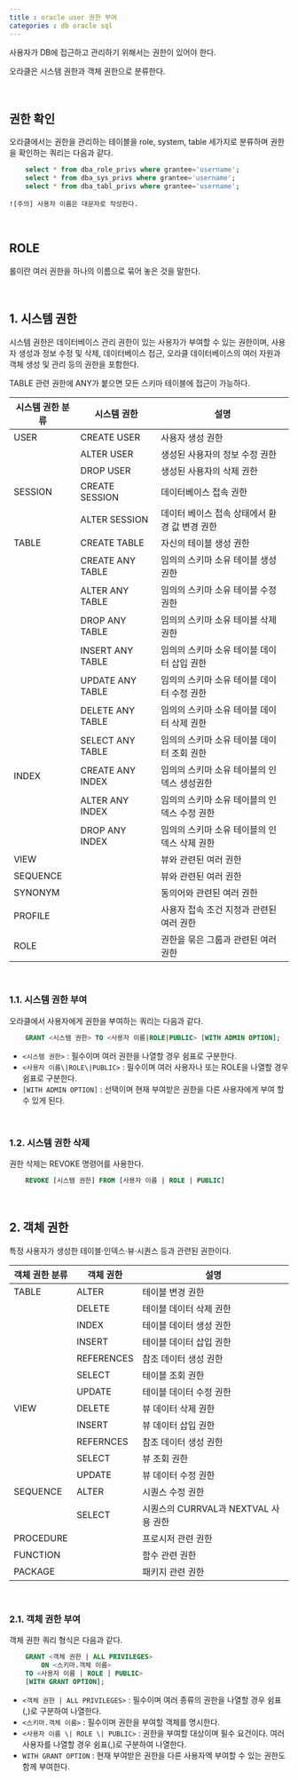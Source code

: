 ```yaml
---
title : oracle user 권한 부여
categories : db oracle sql
---
```


사용자가 DB에 접근하고 관리하기 위해서는 권한이 있어야 한다.

오라클은 시스템 권한과 객체 권한으로 분류한다.

<br>

## 권한 확인 

오라클에서는 권한을 관리하는 테이블을 role, system, table 세가지로 분류하며 권한을 확인하는 쿼리는 다음과 같다. 

~~~sql 
	select * from dba_role_privs where grantee='username';
	select * from dba_sys_privs where grantee='username';
	select * from dba_tabl_privs where grantee='username';
~~~

`![주의] 사용자 이름은 대문자로 작성한다.`

<br>

## ROLE

롤이란 여러 권한을 하나의 이름으로 묶어 놓은 것을 말한다.

<br>

## 1. 시스템 권한

시스템 권한은 데이터베이스 관리 권한이 있는 사용자가 부여할 수 있는 권한이며, 사용자 생성과 정보 수정 및 삭제, 데이터베이스 접근, 오라클 데이터베이스의 여러 자원과 객체 생성 및 관리 등의 권한을 포함한다.

TABLE 관련 권한에 ANY가 붙으면 모든 스키마 테이블에 접근이 가능하다.

|시스템 권한 분류 | 시스템 권한 | 설명 |
|----------------|------------|------|
| USER | CREATE USER | 사용자 생성 권한 |
|| ALTER USER | 생성된 사용자의 정보 수정 권한 |
|| DROP USER | 생성된 사용자의 삭제 권한 |
| SESSION | CREATE SESSION | 데이터베이스 접속 권한 |
|| ALTER SESSION | 데이터 베이스 접속 상태에서 환경 값 변경 권한 |
| TABLE | CREATE TABLE | 자신의 테이블 생성 권한 |
|| CREATE ANY TABLE | 임의의 스키마 소유 테이블 생성 권한 |
|| ALTER ANY TABLE | 임의의 스키마 소유 테이블 수정 권한 |
|| DROP ANY TABLE | 임의의 스키마 소유 테이블 삭제 권한 |
|| INSERT ANY TABLE | 임의의 스키마 소유 테이블 데이터 삽입 권한 |
|| UPDATE ANY TABLE | 임의의 스키마 소유 테이블 데이터 수정 권한 | 
|| DELETE ANY TABLE | 임의의 스키마 소유 테이블 데이터 삭제 권한 | 
|| SELECT ANY TABLE | 임의의 스키마 소유 테이블 데이터 조회 권한 |
| INDEX | CREATE ANY INDEX | 임의의 스키마 소유 테이블의 인덱스 생성권한 |
|| ALTER ANY INDEX | 임의의 스키마 소유 테이블의 인덱스 수정 권한 |
|| DROP ANY INDEX | 임의의 스키마 소유 테이블의 인덱스 삭제 권한 |
| VIEW |  | 뷰와 관련된 여러 권한 |
| SEQUENCE |  | 뷰와 관련된 여러 권한 |
| SYNONYM |  | 동의어와 관련된 여러 권한 |
| PROFILE |  | 사용자 접속 조건 지정과 관련된 여러 권한 |
| ROLE |  | 권한을 묶은 그룹과 관련된 여러 권한 |

<br>

### 1.1. 시스템 권한 부여

오라클에서 사용자에게 권한을 부여하는 쿼리는 다음과 같다.

~~~sql
	GRANT <시스템 권한> TO <사용자 이름|ROLE|PUBLIC> [WITH ADMIN OPTION];
~~~

- `<시스템 권한>` : 필수이며 여러 권한을 나열할 경우 쉼표로 구분한다.
- `<사용자 이름\|ROLE\|PUBLIC>` : 필수이며 여러 사용자나 또는 ROLE을 나열할 경우 쉼표로 구분한다.
- `[WITH ADMIN OPTION]` : 선택이며 현재 부여받은 권한을 다른 사용자에게 부여 할수 있게 된다. 

<br>

### 1.2. 시스템 권한 삭제

권한 삭제는 REVOKE 명령어를 사용한다. 

~~~sql
	REVOKE [시스템 권한] FROM [사용자 이름 | ROLE | PUBLIC]
~~~

<br>

## 2. 객체 권한

특정 사용자가 생성한 테이블·인덱스·뷰·시퀀스 등과 관련된 권한이다.

| 객체 권한 분류 | 객체 권한 | 설명 |
|---------------|-----------|------|
| TABLE | ALTER | 테이블 변경 권한 |
|| DELETE | 테이블 데이터 삭제 권한 |
|| INDEX | 테이블 데이터 생성 권한 |
|| INSERT | 테이블 데이터 삽입 권한 |
|| REFERENCES | 참조 데이터 생성 권한 |
|| SELECT | 테이블 조회 권한 |
|| UPDATE | 테이블 데이터 수정 권한 |
|  VIEW | DELETE | 뷰 데이터 삭제 권한 |
|| INSERT | 뷰 데이터 삽입 권한 |
|| REFERNCES | 참조 데이터 생성 권한 |
|| SELECT | 뷰 조회 권한 |
|| UPDATE | 뷰 데이터 수정 권한 |
| SEQUENCE | ALTER | 시퀀스 수정 권한 |
|| SELECT | 시퀀스의 CURRVAL과 NEXTVAL 사용 권한 |
| PROCEDURE |  | 프로시저 관련 권한 |
| FUNCTION |  | 함수 관련 권한 |
| PACKAGE |  | 패키지 관련 권한 |

<br>

### 2.1. 객체 권한 부여

객체 권한 쿼리 형식은 다음과 같다. 

~~~sql
	GRANT <객체 권한 | ALL PRIVILEGES>
		ON <스키마.객체 이름>
	TO <사용자 이름 | ROLE | PUBLIC>
	[WITH GRANT OPTION];
~~~

- `<객체 권한 | ALL PRIVILEGES>` : 필수이며 여러 종류의 권한을 나열할 경우 쉼표(,)로 구분하여 나열한다.
- `<스키마.객체 이름>` : 필수이며 권한을 부여할 객체를 명시한다.
- `<사용자 이름 \| ROLE \| PUBLIC>` : 권한을 부여할 대상이며 필수 요건이다. 여러 사용자를 나열할 경우 쉼표(,)로 구분하여 나열한다.
- `WITH GRANT OPTION` : 현재 부여받은 권한을 다른 사용자엑 부여할 수 있는 권한도 함께 부여한다.
